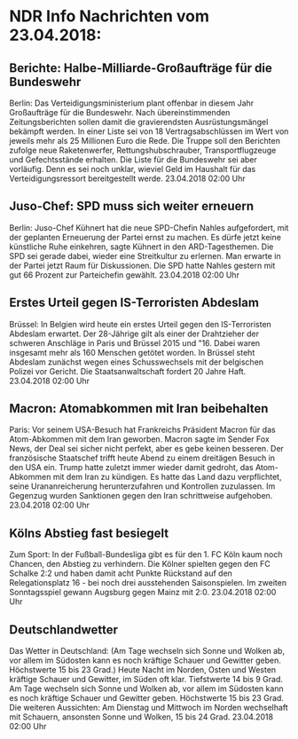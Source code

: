 # NDR Info Nachrichten vom 23.04.2018:


## Berichte: Halbe-Milliarde-Großaufträge für die Bundeswehr
Berlin: Das Verteidigungsministerium plant offenbar in diesem Jahr Großaufträge für die Bundeswehr. Nach übereinstimmenden Zeitungsberichten sollen damit die gravierendsten Ausrüstungsmängel bekämpft werden. In einer Liste sei von 18 Vertragsabschlüssen im Wert von jeweils mehr als 25 Millionen Euro die Rede. Die Truppe soll den Berichten zufolge neue Raketenwerfer, Rettungshubschrauber, Transportflugzeuge und Gefechtsstände erhalten. Die Liste für die Bundeswehr sei aber vorläufig. Denn es sei noch unklar, wieviel Geld im Haushalt für das Verteidigungsressort bereitgestellt werde. 23.04.2018 02:00 Uhr 

## Juso-Chef: SPD muss sich weiter erneuern
Berlin: Juso-Chef Kühnert hat die neue SPD-Chefin Nahles aufgefordert, mit der geplanten Erneuerung der Partei ernst zu machen. Es dürfe jetzt keine künstliche Ruhe einkehren, sagte Kühnert in den ARD-Tagesthemen. Die SPD sei gerade dabei, wieder eine Streitkultur zu erlernen. Man erwarte in der Partei jetzt Raum für Diskussionen. Die SPD hatte Nahles gestern mit gut 66 Prozent zur Parteichefin gewählt. 23.04.2018 02:00 Uhr 

## Erstes Urteil gegen IS-Terroristen Abdeslam
Brüssel: In Belgien wird heute ein erstes Urteil gegen den IS-Terroristen Abdeslam erwartet. Der 28-Jährige gilt als einer der Drahtzieher der schweren Anschläge in Paris und Brüssel 2015 und "16. Dabei waren insgesamt mehr als 160 Menschen getötet worden. In Brüssel steht Abdeslam zunächst wegen eines Schusswechsels mit der belgischen Polizei vor Gericht. Die Staatsanwaltschaft fordert 20 Jahre Haft. 23.04.2018 02:00 Uhr 

## Macron: Atomabkommen mit Iran beibehalten
Paris: Vor seinem USA-Besuch hat Frankreichs Präsident Macron für das Atom-Abkommen mit dem Iran geworben. Macron sagte im Sender Fox News, der Deal sei sicher nicht perfekt, aber es gebe keinen besseren. Der französische Staatschef trifft heute Abend zu einem dreitägen Besuch in den USA ein. Trump hatte zuletzt immer wieder damit gedroht, das Atom-Abkommen mit dem Iran zu kündigen. Es hatte das Land dazu verpflichtet, seine Urananreicherung herunterzufahren und Kontrollen zuzulassen. Im Gegenzug wurden Sanktionen gegen den Iran schrittweise aufgehoben. 23.04.2018 02:00 Uhr 

## Kölns Abstieg fast besiegelt
Zum Sport: In der Fußball-Bundesliga gibt es für den 1. FC Köln kaum noch Chancen, den Abstieg zu verhindern. Die Kölner spielten gegen den FC Schalke 2:2 und haben damit acht Punkte Rückstand auf den Relegationsplatz 16 - bei noch drei ausstehenden Saisonspielen. Im zweiten Sonntagsspiel gewann Augsburg gegen Mainz mit 2:0. 23.04.2018 02:00 Uhr 

## Deutschlandwetter
Das Wetter in Deutschland:
(Am Tage wechseln sich Sonne und Wolken ab, vor allem im Südosten kann es noch kräftige Schauer und Gewitter geben. Höchstwerte 15 bis 23 Grad.) Heute Nacht im Norden, Osten und Westen kräftige Schauer und Gewitter, im Süden oft klar. Tiefstwerte 14 bis 9 Grad. Am Tage wechseln sich Sonne und Wolken ab, vor allem im Südosten kann es noch kräftige Schauer und Gewitter geben. Höchstwerte 15 bis 23 Grad. Die weiteren Aussichten: Am Dienstag und Mittwoch im Norden wechselhaft mit Schauern, ansonsten Sonne und Wolken, 15 bis 24 Grad. 23.04.2018 02:00 Uhr 
